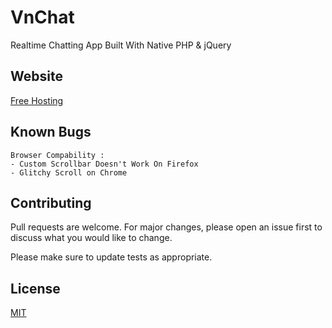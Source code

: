 # VnChat

Realtime Chatting App Built With Native PHP & jQuery

## Website

[Free Hosting](http:example.com)

## Known Bugs

```
Browser Compability : 
- Custom Scrollbar Doesn't Work On Firefox
- Glitchy Scroll on Chrome
```

## Contributing
Pull requests are welcome. For major changes, please open an issue first to discuss what you would like to change.

Please make sure to update tests as appropriate.

## License
[MIT]([https://choosealicense.com/licenses/mit/](https://github.com/KevinNVM/VnChat/blob/main/LICENSE))
